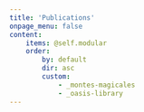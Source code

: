 ```yaml
---
title: 'Publications'
onpage_menu: false
content:
    items: @self.modular
    order:
        by: default
        dir: asc
        custom:
            - _montes-magicales
            - _oasis-library
---
```

